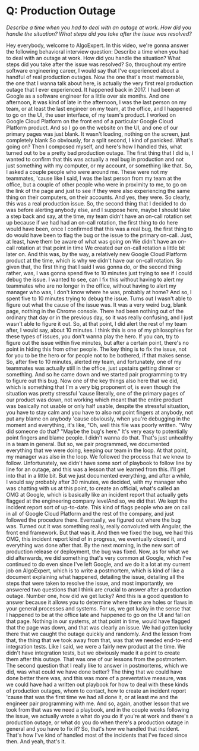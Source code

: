# Q: Production Outage


*Describe a time when you had to deal with an outage at work. How did you handle the situation? What steps did you take after the issue was resolved?*


Hey everybody, welcome to AlgoExpert.
In this video, we're gonna answer the following behavioral interview question: Describe a time when you had to deal with an outage at work.
How did you handle the situation?
What steps did you take after the issue was resolved?
So, throughout my entire software engineering career, I would say that I've experienced about a handful of real production outages.
Now the one that's most memorable, the one that I wanna talk about here, is actually the very first real production outage that I ever experienced.
It happened back in 2017.
I had been at Google as a software engineer for a little over six months.
And one afternoon, it was kind of late in the afternoon, I was the last person on my team, or at least the last engineer on my team, at the office, and I happened to go on the UI, the user interface, of my team's product.
I worked on Google Cloud Platform on the front end of a particular Google Cloud Platform product.
And so I go on the website on the UI, and one of our primary pages was just blank.
It wasn't loading, nothing on the screen, just completely blank
So obviously, for a split second, I kind of panicked.
What's going on?
Then I composed myself, and here's how I handled this, what turned out to be a pretty bad production outage.
The first thing that I did is, I wanted to confirm that this was actually a real bug in production and not just something with my computer, or my account, or something like that.
So, I asked a couple people who were around me.
These were not my teammates, 'cause like I said, I was the last person from my team at the office, but a couple of other people who were in proximity to me, to go on the link of the page and just to see if they were also experiencing the same thing on their computers, on their accounts.
And yes, they were.
So clearly, this was a real production issue.
So, the second thing that I decided to do was before alerting anybody else, and I suppose here, maybe I should take a step back and say, at the time, my team didn't have an on-call rotation set up because if we had had an on-call rotation, the first thing to do here would have been, once I confirmed that this was a real bug, the first thing to do would have been to flag the bug or the issue to the primary on-call.
Just, at least, have them be aware of what was going on
We didn't have an on-call rotation at that point in time
We created our on-call rotation a little bit later on.
And this was, by the way, a relatively new Google Cloud Platform product at the time, which is why we didn't have our on-call rotation.
So given that, the first thing that I said I was gonna do, or the second thing rather, was, I was gonna spend five to 10 minutes just trying to see if I could debug the issue.
I wanted to see, can I fix this without having to alert my teammates who are no longer in the office, without having to alert my manager who was, I don't know where he was, probably at home?
And so, I spent five to 10 minutes trying to debug the issue.
Turns out I wasn't able to figure out what the cause of the issue was.
It was a very weird bug, blank page, nothing in the Chrome console.
There had been nothing out of the ordinary that day or in the previous day, so it was really confusing, and I just wasn't able to figure it out.
So, at that point, I did alert the rest of my team after, I would say, about 10 minutes.
I think this is one of my philosophies for these types of issues, you don't wanna play the hero.
If you can, try to figure out the issue within five minutes, but after a certain point, there's no point in hiding this from other people.
The key thing is to fix the issue, not for you to be the hero or for people not to be bothered, if that makes sense.
So, after five to 10 minutes, alerted my team, and fortunately, one of my teammates was actually still in the office, just upstairs getting dinner or something.
And so he came down and we started pair programming to try to figure out this bug.
Now one of the key things also here that we did, which is something that I'm a very big proponent of, is even though the situation was pretty stressful 'cause literally, one of the primary pages of our product was down, not working which meant that the entire product was basically not usable or only half usable, despite the stressful situation, you have to stay calm and you have to also not point fingers at anybody, not put any blame on anybody 'cause obviously, when you're debugging in the moment and everything, it's like, "Oh, well this file was poorly written.
"Why did someone do that? "Maybe the bug's here."
It's very easy to potentially point fingers and blame people.
I didn't wanna do that.
That's just unhealthy in a team in general.
But so, we pair programmed, we documented everything that we were doing, keeping our team in the loop.
At that point, my manager was also in the loop.
We followed the process that we knew to follow.
Unfortunately, we didn't have some sort of playbook to follow line by line for an outage, and this was a lesson that we learned from this.
I'll get into that in a little bit.
But we just documented everything, and after a while, I would say probably after 30 minutes, we decided, with my manager who was chatting with us at this point, to create an official, what's called an OMG at Google, which is basically like an incident report that actually gets flagged at the engineering company levelAnd so, we did that.
We kept the incident report sort of up-to-date.
This kind of flags people who are on call in all of Google Cloud Platform and the rest of the company, and just followed the procedure there.
Eventually, we figured out where the bug was.
Turned out it was something really, really convoluted with Angular, the front end framework.
But that was it.
And then we fixed the bug, we had this OMG, this incident report kind of in progress, we eventually closed it, and everything was done after that.
By the next morning, in the new sort of production release or deployment, the bug was fixed.
Now, as for what we did afterwards, we did something that's very common at Google, which I've continued to do even since I've left Google, and we do it a lot at my current job on AlgoExpert, which is to write a postmortem, which is kind of like a document explaining what happened, detailing the issue, detailing all the steps that were taken to resolve the issue, and most importantly, we answered two questions that I think are crucial to answer after a production outage.
Number one, how did we get lucky?
And this is a good question to answer because it allows you to determine where there are holes or flaws in your general processes and systems.
For us, we got lucky in the sense that I happened to be at the office late and happened to go on the UI and fall on that page.
Nothing in our systems, at that point in time, would have flagged that the page was down, and that was clearly an issue.
We had gotten lucky there that we caught the outage quickly and randomly.
And the lesson from that, the thing that we took away from that, was that we needed end-to-end integration tests.
Like I said, we were a fairly new product at the time.
We didn't have integration tests, but we obviously made it a point to create them after this outage.
That was one of our lessons from the postmortem.
The second question that I really like to answer in postmortems, which we did, was what could we have done better?
The thing that we could have done better there was, and this was more of a preventative measure, was we could have had a written out playbook for how to deal with these kinds of production outages, whom to contact, how to create an incident report 'cause that was the first time we had all done it, or at least me and the engineer pair programming with me.
And so, again, another lesson that we took from that was we need a playbook, and in the couple weeks following the issue, we actually wrote a what do you do if you're at work and there's a production outage, or what do you do when there's a production outage in general and you have to fix it?
So, that's how we handled that incident.
That's how I've kind of handled most of the incidents that I've faced since then.
And yeah, that's it.